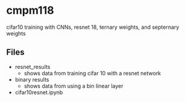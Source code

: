 # cmpm118
cifar10 training with CNNs, resnet 18, ternary weights, and septernary weights

## Files
* resnet_results
    * shows data from training cifar 10 with a resnet network
* binary results
    * shows data from using a bin linear layer
* cifar10resnet.ipynb

